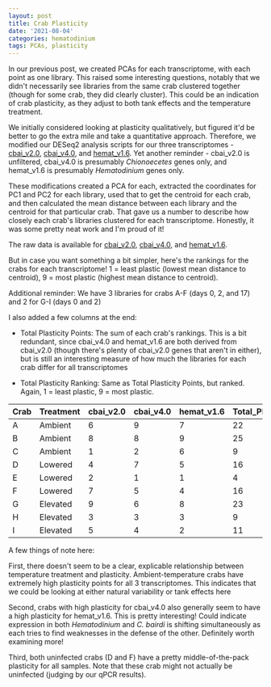 ```yaml
---
layout: post
title: Crab Plasticity
date: '2021-08-04'
categories: hematodinium
tags: PCAs, plasticity
---
```


In our previous post, we created PCAs for each transcriptome, with each point as one library. This raised some interesting questions, notably that we didn't necessarily see libraries from the same crab clustered together (though for some crab, they did clearly cluster). This could be an indication of crab plasticity, as they adjust to both tank effects and the temperature treatment. 

We initially considered looking at plasticity qualitatively, but figured it'd be better to go the extra mile and take a quantitative approach. Therefore, we modified our DESeq2 analysis scripts for our three transcriptomes -  [cbai_v2.0](https://github.com/afcoyle/hemat_bairdi_transcriptome/blob/main/scripts/1_2_kallisto_to_deseq_to_accessionIDs.Rmd), [cbai_v4.0](https://github.com/afcoyle/hemat_bairdi_transcriptome/blob/main/scripts/4_2_kallisto_to_deseq_to_accessionIDs.Rmd), and [hemat_v1.6](https://github.com/afcoyle/hemat_bairdi_transcriptome/blob/main/scripts/3_2_kallisto_to_deseq_to_accessionIDs.Rmd). Yet another reminder - cbai_v2.0 is unfiltered, cbai_v4.0 is presumably _Chionoecetes_ genes only, and hemat_v1.6 is presumably _Hematodinium_ genes only.

These modifications created a PCA for each, extracted the coordinates for PC1 and PC2 for each library, used that to get the centroid for each crab, and then calculated the mean distance between each library and the centroid for that particular crab. That gave us a number to describe how closely each crab's libraries clustered for each transcriptome. Honestly, it was some pretty neat work and I'm proud of it! 

The raw data is available for [cbai_v2.0](https://github.com/afcoyle/hemat_bairdi_transcriptome/blob/main/graphs/DESeq2_output/cbai_transcriptomev2.0/all_indiv_libraries/PCA_plasticity.txt), [cbai_v4.0](https://github.com/afcoyle/hemat_bairdi_transcriptome/blob/main/graphs/DESeq2_output/cbai_transcriptomev4.0/all_indiv_libraries/PCA_plasticity.txt), and [hemat_v1.6](https://github.com/afcoyle/hemat_bairdi_transcriptome/blob/main/graphs/DESeq2_output/hemat_transcriptomev1.6/all_indiv_libraries/PCA_plasticity.txt). 

But in case you want something a bit simpler, here's the rankings for the crabs for each transcriptome! 1 = least plastic (lowest mean distance to centroid), 9 = most plastic (highest mean distance to centroid).

Additional reminder: We have 3 libraries for crabs A-F (days 0, 2, and 17) and 2 for G-I (days 0 and 2)

I also added a few columns at the end:

- Total Plasticity Points: The sum of each crab's rankings. This is a bit redundant, since cbai_v4.0 and hemat_v1.6 are both derived from cbai_v2.0 (though there's plenty of cbai_v2.0 genes that aren't in either), but is still an interesting measure of how much the libraries for each crab differ for all transcriptomes

- Total Plasticity Ranking: Same as Total Plasticity Points, but ranked. Again, 1 = least plastic, 9 = most plastic.

| Crab | Treatment | cbai_v2.0 | cbai_v4.0 | hemat_v1.6 | Total_Plasticity_Points | Total_Plasticity_Ranking |
|------|-----------|-----------|-----------|------------|-------------------------|--------------------------|
| A    | Ambient   | 6         | 9         | 7          | 22                      | 7                        |
| B    | Ambient   | 8         | 8         | 9          | 25                      | 9                        |
| C    | Ambient   | 1         | 2         | 6          | 9                       | T2                       |
| D    | Lowered   | 4         | 7         | 5          | 16                      | T5                       |
| E    | Lowered   | 2         | 1         | 1          | 4                       | 1                        |
| F    | Lowered   | 7         | 5         | 4          | 16                      | T5                       |
| G    | Elevated  | 9         | 6         | 8          | 23                      | 8                        |
| H    | Elevated  | 3         | 3         | 3          | 9                       | T2                       |
| I    | Elevated  | 5         | 4         | 2          | 11                      | 4                        |

A few things of note here:

First, there doesn't seem to be a clear, explicable relationship between temperature treatment and plasticity. Ambient-temperature crabs have extremely high plasticity points for all 3 transcriptomes. This indicates that we could be looking at either natural variability or tank effects here

Second, crabs with high plasticity for cbai_v4.0 also generally seem to have a high plasticity for hemat_v1.6. This is pretty interesting! Could indicate expression in both _Hematodinium_ and _C. bairdi_ is shifting simultaneously as each tries to find weaknesses in the defense of the other. Definitely worth examining more!

Third, both uninfected crabs (D and F) have a pretty middle-of-the-pack plasticity for all samples. Note that these crab might not actually be uninfected (judging by our qPCR results).

